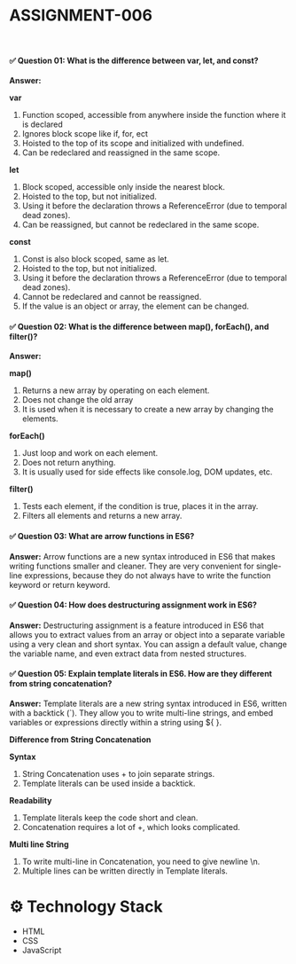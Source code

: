 # ASSIGNMENT-006
<br>

#### ✅ Question 01: What is the difference between var, let, and const?
**Answer:**
<br>

**var**
1. Function scoped, accessible from anywhere inside the function where it is declared
2. Ignores block scope like if, for, ect
3. Hoisted to the top of its scope and initialized with undefined.
4. Can be redeclared and reassigned in the same scope.

**let**
1. Block scoped, accessible only inside the nearest block.
2. Hoisted to the top, but not initialized.
3. Using it before the declaration throws a ReferenceError (due to temporal dead zones).
4. Can be reassigned, but cannot be redeclared in the same scope.

**const**
1. Const is also block scoped, same as let.
2. Hoisted to the top, but not initialized.
3. Using it before the declaration throws a ReferenceError (due to temporal dead zones).
4. Cannot be redeclared and cannot be reassigned.
5. If the value is an object or array, the element can be changed.
 
#### ✅ Question 02: What is the difference between map(), forEach(), and filter()?
**Answer:**
<br>

**map()**
1. Returns a new array by operating on each element.
2. Does not change the old array
3. It is used when it is necessary to create a new array by changing the elements.

**forEach()**
1. Just loop and work on each element.
2. Does not return anything.
3. It is usually used for side effects like console.log, DOM updates, etc.

**filter()**
1. Tests each element, if the condition is true, places it in the array.
2. Filters all elements and returns a new array.

#### ✅ Question 03: What are arrow functions in ES6?
**Answer:** Arrow functions are a new syntax introduced in ES6 that makes writing functions smaller and cleaner. They are very convenient for single-line expressions, because they do not always have to write the function keyword or return keyword.

#### ✅ Question 04: How does destructuring assignment work in ES6?
**Answer:** Destructuring assignment is a feature introduced in ES6 that allows you to extract values ​​from an array or object into a separate variable using a very clean and short syntax. You can assign a default value, change the variable name, and even extract data from nested structures.

#### ✅ Question 05: Explain template literals in ES6. How are they different from string concatenation?
**Answer:** Template literals are a new string syntax introduced in ES6, written with a backtick (`). They allow you to write multi-line strings, and embed variables or expressions directly within a string using ${ }.

**Difference from String Concatenation**

**Syntax**
1. String Concatenation uses + to join separate strings.
2. Template literals can be used inside a backtick.

**Readability**
1. Template literals keep the code short and clean.
2. Concatenation requires a lot of +, which looks complicated.

**Multi line String**
1. To write multi-line in Concatenation, you need to give newline \n.
2. Multiple lines can be written directly in Template literals.

# ⚙️ Technology Stack

- HTML
- CSS
- JavaScript